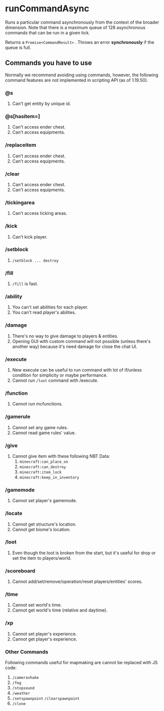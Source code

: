 # runCommandAsync

Runs a particular command asynchronously from the context of the broader dimension.
Note that there is a maximum queue of 128 asynchronous commands that can be run in a given tick.

Returns a `Promise<CommandResult>` . Throws an error **synchronously** if the queue is full.

## Commands you have to use

Normally we recommend avoiding using commands,
however, the following command features are not implemented in scripting API (as of 1.19.50).

### @s

1. Can't get entity by unique id.

### @s[hasitem=]

1. Can't access ender chest.
2. Can't access equipments.

### /replaceitem

1. Can't access ender chest.
2. Can't access equipments.

### /clear

1. Can't access ender chest.
2. Can't access equipments.

### /tickingarea

1. Can't access ticking areas.

### /kick

1. Can't kick player.

### /setblock

1. `/setblock ... destroy`

### /fill

1. `/fill` is fast.

### /ability

1. You can't set abilities for each player.
2. You can't read player's abilites.

### /damage

1. There's no way to give damage to players & entities.
2. Opening GUI with custom command will not possible (unless there's another way) because it's need damage for close the chat UI.

### /execute

1. New execute can be useful to run command with lot of if/unless condition for simplicity or maybe performance.
2. Cannot run `/loot` command with /execute.

### /function

1. Cannot run mcfunctions.

### /gamerule

1. Cannot set any game rules.
2. Cannot read game rules' value.

### /give

1. Cannot give item with these following NBT Data:
    1. `minecraft:can_place_on`
    2. `minecraft:can_destroy`
    3. `minecraft:item_lock`
    4. `minecraft:keep_in_inventory`

### /gamemode

1. Cannot set player's gamemode.

### /locate

1. Cannot get structure's location.
2. Cannot get biome's location.

### /loot

1. Even though the loot is broken from the start, but it's useful for drop or set the item to players/world.

### /scoreboard

1. Cannot add/set/remove/operation/reset players/entities' scores.

### /time

1. Cannot set world's time.
2. Cannot get world's time (relative and daytime).

### /xp

1. Cannot set player's experience.
2. Cannot get player's experience.

### Other Commands

Following commands useful for mapmaking are cannot be replaced with JS code:

1. `/camerashake`
2. `/fog`
3. `/stopsound`
4. `/weather`
5. `/setspawnpoint` `/clearspawnpoint`
6. `/clone`
